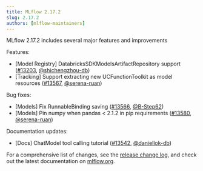 ```yaml
---
title: MLflow 2.17.2
slug: 2.17.2
authors: [mlflow-maintainers]
---
```


MLflow 2.17.2 includes several major features and improvements

Features:

- [Model Registry] DatabricksSDKModelsArtifactRepository support ([#13203](https://github.com/mlflow/mlflow/pull/13203), [@shichengzhou-db](https://github.com/shichengzhou-db))
- [Tracking] Support extracting new UCFunctionToolkit as model resources ([#13567](https://github.com/mlflow/mlflow/pull/13567), [@serena-ruan](https://github.com/serena-ruan))

Bug fixes:

- [Models] Fix RunnableBinding saving ([#13566](https://github.com/mlflow/mlflow/pull/13566), [@B-Step62](https://github.com/B-Step62))
- [Models] Pin numpy when pandas < 2.1.2 in pip requirements ([#13580](https://github.com/mlflow/mlflow/pull/13580), [@serena-ruan](https://github.com/serena-ruan))

Documentation updates:

- [Docs] ChatModel tool calling tutorial ([#13542](https://github.com/mlflow/mlflow/pull/13542), [@daniellok-db](https://github.com/daniellok-db))

For a comprehensive list of changes, see the [release change log](https://github.com/mlflow/mlflow/releases/tag/v2.17.2), and check out the latest documentation on [mlflow.org](http://mlflow.org/).
